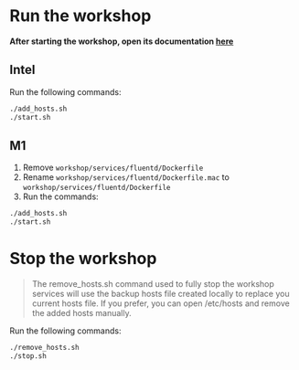 # Run the workshop

**After starting the workshop, open its documentation [here](http://docs.traceability.localhost)**

## Intel

Run the following commands:

```bash
./add_hosts.sh
./start.sh
```

## M1

1. Remove `workshop/services/fluentd/Dockerfile`
2. Rename `workshop/services/fluentd/Dockerfile.mac` to `workshop/services/fluentd/Dockerfile`
3. Run the commands:

```bash
./add_hosts.sh
./start.sh
```

# Stop the workshop

> The remove_hosts.sh command used to fully stop the workshop services will use the backup hosts file created locally to replace you current hosts file. If you prefer, you can open /etc/hosts and remove the added hosts manually.


Run the following commands:


```bash
./remove_hosts.sh
./stop.sh
```
